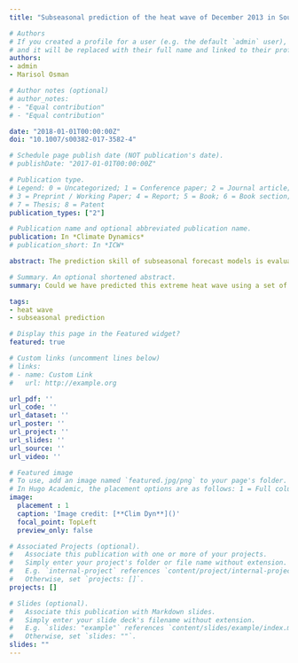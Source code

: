 ```yaml
---
title: "Subseasonal prediction of the heat wave of December 2013 in Southern South America by the POAMA and BCC-CPS models"

# Authors
# If you created a profile for a user (e.g. the default `admin` user), write the username (folder name) here 
# and it will be replaced with their full name and linked to their profile.
authors:
- admin
- Marisol Osman

# Author notes (optional)
# author_notes:
# - "Equal contribution"
# - "Equal contribution"

date: "2018-01-01T00:00:00Z"
doi: "10.1007/s00382-017-3582-4"

# Schedule page publish date (NOT publication's date).
# publishDate: "2017-01-01T00:00:00Z"

# Publication type.
# Legend: 0 = Uncategorized; 1 = Conference paper; 2 = Journal article;
# 3 = Preprint / Working Paper; 4 = Report; 5 = Book; 6 = Book section;
# 7 = Thesis; 8 = Patent
publication_types: ["2"]

# Publication name and optional abbreviated publication name.
publication: In *Climate Dynamics*
# publication_short: In *ICW*

abstract: The prediction skill of subseasonal forecast models is evaluated for a strong and long-lasting heat wave occurred in December 2013 over Southern South America. Reforecasts from two models participating in the WCRP/WWRP Subseasonal to Seasonal project, the Bureau of Meteorology POAMA and Beijing Climate Center model BCC-CPS were considered to evaluate their skill in forecasting temperature and circulation anomalies during that event. The POAMA reforecast of 32-member ensemble size, initialized every five days, and BCC-CPS reforecast of 4-member ensemble size for the same date of POAMA plus the previous 4 days were considered. Weekly ensemble-mean forecasts were computed with leadtimes from 2 days up to 24 days every 5 days. Weekly anomalies were calculated for observations from 13th of December to 31st of December 2013. Anomalies for both observations and reforecast were calculated with respect to their own climatology. Results show that the ensemble mean warm anomalies forecasted for week 1 and 2 of the heat wave resulted more similar to the observations for the POAMA model, especially for longer leads. The BCC-CPS performed better for leads shorter than 7 (14) for week 1 (2). For week 3 the BCC-CPS outperformed the POAMA model, particularly at shorter leads, locating more accurately the maxima of the anomalies. In a probabilistic approach, POAMA predicted with a higher chance than BCC-CPS the excess of the upper tercile of temperature anomalies for almost every week and lead time. The forecast of the circulation anomalies over South America could be used to explain the location of the highest temperature anomalies. In summary, for this case, models skill in forecasting surface temperature in a context of a heat wave resulted moderate at lead times longer than the fortnight. However, this study is limited to model-to-model analysis and a multi-model ensemble strategy might increase the skill.

# Summary. An optional shortened abstract.
summary: Could we have predicted this extreme heat wave using a set of subseasonal forecast models up to 24 days in advance? We showed the performance of two models, each of them with several realizations, or ensemble members. We found that the probabilistic forecast using the complete ensemble of forecasts (as in chance of exceeding a threshold) worked better than the ensemble mean forecast.

tags:
- heat wave
- subseasonal prediction

# Display this page in the Featured widget?
featured: true

# Custom links (uncomment lines below)
# links:
# - name: Custom Link
#   url: http://example.org

url_pdf: ''
url_code: ''
url_dataset: ''
url_poster: ''
url_project: ''
url_slides: ''
url_source: ''
url_video: ''

# Featured image
# To use, add an image named `featured.jpg/png` to your page's folder. 
# In Hugo Academic, the placement options are as follows: 1 = Full column width, 2 = Out-set, 3 = Screen-width (with 1 being the default). The focal point options are Smart, Center, TopLeft, Top, TopRight, Left, Right, BottomLeft, Bottom, BottomRight
image:
  placement : 1
  caption: 'Image credit: [**Clim Dyn**]()'
  focal_point: TopLeft
  preview_only: false

# Associated Projects (optional).
#   Associate this publication with one or more of your projects.
#   Simply enter your project's folder or file name without extension.
#   E.g. `internal-project` references `content/project/internal-project/index.md`.
#   Otherwise, set `projects: []`.
projects: []

# Slides (optional).
#   Associate this publication with Markdown slides.
#   Simply enter your slide deck's filename without extension.
#   E.g. `slides: "example"` references `content/slides/example/index.md`.
#   Otherwise, set `slides: ""`.
slides: ""
---
```


